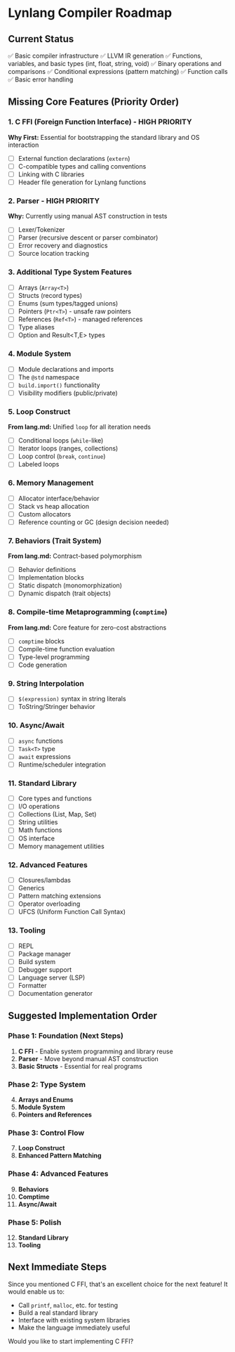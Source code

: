 # Lynlang Compiler Roadmap

## Current Status
✅ Basic compiler infrastructure
✅ LLVM IR generation
✅ Functions, variables, and basic types (int, float, string, void)
✅ Binary operations and comparisons
✅ Conditional expressions (pattern matching)
✅ Function calls
✅ Basic error handling

## Missing Core Features (Priority Order)

### 1. C FFI (Foreign Function Interface) - HIGH PRIORITY
**Why First:** Essential for bootstrapping the standard library and OS interaction
- [ ] External function declarations (`extern`)
- [ ] C-compatible types and calling conventions
- [ ] Linking with C libraries
- [ ] Header file generation for Lynlang functions

### 2. Parser - HIGH PRIORITY
**Why:** Currently using manual AST construction in tests
- [ ] Lexer/Tokenizer
- [ ] Parser (recursive descent or parser combinator)
- [ ] Error recovery and diagnostics
- [ ] Source location tracking

### 3. Additional Type System Features
- [ ] Arrays (`Array<T>`)
- [ ] Structs (record types)
- [ ] Enums (sum types/tagged unions)
- [ ] Pointers (`Ptr<T>`) - unsafe raw pointers
- [ ] References (`Ref<T>`) - managed references
- [ ] Type aliases
- [ ] Option<T> and Result<T,E> types

### 4. Module System
- [ ] Module declarations and imports
- [ ] The `@std` namespace
- [ ] `build.import()` functionality
- [ ] Visibility modifiers (public/private)

### 5. Loop Construct
**From lang.md:** Unified `loop` for all iteration needs
- [ ] Conditional loops (`while`-like)
- [ ] Iterator loops (ranges, collections)
- [ ] Loop control (`break`, `continue`)
- [ ] Labeled loops

### 6. Memory Management
- [ ] Allocator interface/behavior
- [ ] Stack vs heap allocation
- [ ] Custom allocators
- [ ] Reference counting or GC (design decision needed)

### 7. Behaviors (Trait System)
**From lang.md:** Contract-based polymorphism
- [ ] Behavior definitions
- [ ] Implementation blocks
- [ ] Static dispatch (monomorphization)
- [ ] Dynamic dispatch (trait objects)

### 8. Compile-time Metaprogramming (`comptime`)
**From lang.md:** Core feature for zero-cost abstractions
- [ ] `comptime` blocks
- [ ] Compile-time function evaluation
- [ ] Type-level programming
- [ ] Code generation

### 9. String Interpolation
- [ ] `$(expression)` syntax in string literals
- [ ] ToString/Stringer behavior

### 10. Async/Await
- [ ] `async` functions
- [ ] `Task<T>` type
- [ ] `await` expressions
- [ ] Runtime/scheduler integration

### 11. Standard Library
- [ ] Core types and functions
- [ ] I/O operations
- [ ] Collections (List, Map, Set)
- [ ] String utilities
- [ ] Math functions
- [ ] OS interface
- [ ] Memory management utilities

### 12. Advanced Features
- [ ] Closures/lambdas
- [ ] Generics
- [ ] Pattern matching extensions
- [ ] Operator overloading
- [ ] UFCS (Uniform Function Call Syntax)

### 13. Tooling
- [ ] REPL
- [ ] Package manager
- [ ] Build system
- [ ] Debugger support
- [ ] Language server (LSP)
- [ ] Formatter
- [ ] Documentation generator

## Suggested Implementation Order

### Phase 1: Foundation (Next Steps)
1. **C FFI** - Enable system programming and library reuse
2. **Parser** - Move beyond manual AST construction
3. **Basic Structs** - Essential for real programs

### Phase 2: Type System
4. **Arrays and Enums**
5. **Module System**
6. **Pointers and References**

### Phase 3: Control Flow
7. **Loop Construct**
8. **Enhanced Pattern Matching**

### Phase 4: Advanced Features
9. **Behaviors**
10. **Comptime**
11. **Async/Await**

### Phase 5: Polish
12. **Standard Library**
13. **Tooling**

## Next Immediate Steps

Since you mentioned C FFI, that's an excellent choice for the next feature! It would enable us to:
- Call `printf`, `malloc`, etc. for testing
- Build a real standard library
- Interface with existing system libraries
- Make the language immediately useful

Would you like to start implementing C FFI? 